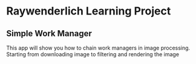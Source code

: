 # Raywenderlich Learning Project

## Simple Work Manager
This app will show you how to chain work managers in image processing. Starting from downloading image to filtering and rendering the image
    
